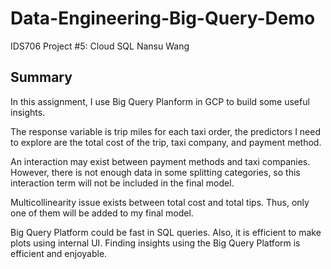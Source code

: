 # Data-Engineering-Big-Query-Demo
IDS706 Project #5: Cloud SQL
Nansu Wang

## Summary
In this assignment, I use Big Query Planform in GCP to build some useful insights.

The response variable is trip miles for each taxi order, the predictors I need to explore are the total cost of the trip, taxi company, and payment method.

An interaction may exist between payment methods and taxi companies. However, there is not enough data in some splitting categories, so this interaction term will not be included in the final model.

Multicollinearity issue exists between total cost and total tips. Thus, only one of them will be added to my final model.

Big Query Platform could be fast in SQL queries. Also, it is efficient to make plots using internal UI. Finding insights using the Big Query Platform is efficient and enjoyable.
